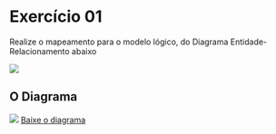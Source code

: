 <h1> Exercício 01 </h1>
<p>
  Realize o mapeamento para o modelo lógico, do Diagrama Entidade-Relacionamento abaixo
</p>
<img src = "https://user-images.githubusercontent.com/59178745/200614738-7fde8191-780c-4818-bcdd-d178f2613a90.jpeg">
<h2> O Diagrama </h2>
<img src = "https://user-images.githubusercontent.com/59178745/200613364-4c02d624-fff4-4307-9dfc-30673b338790.png">
<a href = "https://github.com/josec-junior/UEPB/raw/main/BancoDeDadosI_2022.2/Exercicios/ModeloL%C3%B3gico/Exerc%C3%ADcio01/Exerc%C3%ADcio01_Empresa.brM3"> Baixe o diagrama </a>
